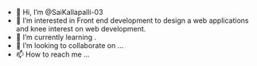 - 👋 Hi, I’m @SaiKallapalli-03
- 👀 I’m interested in Front end development to design a web applications and knee interest on web development.
- 🌱 I’m currently learning .
- 💞️ I’m looking to collaborate on ...
- 📫 How to reach me ...

<!---
SaiKallapalli-03/SaiKallapalli-03 is a ✨ special ✨ repository because its `README.md` (this file) appears on your GitHub profile.
You can click the Preview link to take a look at your changes.
--->
